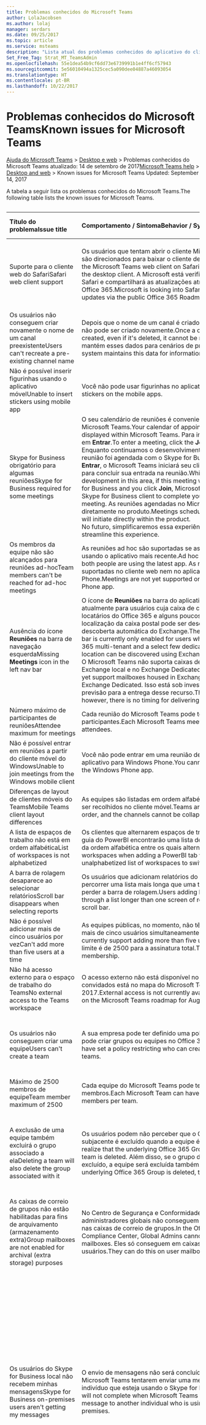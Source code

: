 ```yaml
---
title: Problemas conhecidos do Microsoft Teams
author: LolaJacobsen
ms.author: lolaj
manager: serdars
ms.date: 09/25/2017
ms.topic: article
ms.service: msteams
description: "Lista atual dos problemas conhecidos do aplicativo do cliente Microsoft Teams e experiência do administrador."
Set_Free_Tag: Strat_MT_TeamsAdmin
ms.openlocfilehash: 55e1dea54b9cf6dd73e6739991b1e4ff6cf57943
ms.sourcegitcommit: 5e56010494a1325cec5a090dee04887a46093054
ms.translationtype: HT
ms.contentlocale: pt-BR
ms.lasthandoff: 10/22/2017
---
```

# <a name="known-issues-for-microsoft-teams"></a><span data-ttu-id="0e292-103">Problemas conhecidos do Microsoft Teams</span><span class="sxs-lookup"><span data-stu-id="0e292-103">Known issues for Microsoft Teams</span></span>
 <span data-ttu-id="0e292-104">[Ajuda do Microsoft Teams](microsoft-teams-help.md) > [Desktop e web](microsoft-teams-help.md#BKMK_DesktopAndWeb) > Problemas conhecidos do Microsoft Teams atualizado: 14 de setembro de 2017</span><span class="sxs-lookup"><span data-stu-id="0e292-104">[Microsoft Teams help](microsoft-teams-help.md) > [Desktop and web](microsoft-teams-help.md#BKMK_DesktopAndWeb) > Known issues for Microsoft Teams Updated: September 14, 2017</span></span> 
  
<span data-ttu-id="0e292-105">A tabela a seguir lista os problemas conhecidos do Microsoft Teams.</span><span class="sxs-lookup"><span data-stu-id="0e292-105">The following table lists the known issues for Microsoft Teams.</span></span>
## 

|<span data-ttu-id="0e292-106">**Título do problema**</span><span class="sxs-lookup"><span data-stu-id="0e292-106">**Issue title**</span></span>|<span data-ttu-id="0e292-107">**Comportamento / Sintoma**</span><span class="sxs-lookup"><span data-stu-id="0e292-107">**Behavior / Symptom**</span></span>|<span data-ttu-id="0e292-108">**Solução alternativa conhecida**</span><span class="sxs-lookup"><span data-stu-id="0e292-108">**Known workaround**</span></span>|<span data-ttu-id="0e292-109">**Data da descoberta**</span><span class="sxs-lookup"><span data-stu-id="0e292-109">**Discovery date**</span></span>|
|:-----|:-----|:-----|:-----|
|<span data-ttu-id="0e292-110">Suporte para o cliente web do Safari</span><span class="sxs-lookup"><span data-stu-id="0e292-110">Safari web client support</span></span>  <br/> |<span data-ttu-id="0e292-111">Os usuários que tentam abrir o cliente Microsoft Teams no Safari são direcionados para baixar o cliente desktop.</span><span class="sxs-lookup"><span data-stu-id="0e292-111">Users trying to open the Microsoft Teams web client on Safari are directed to download the desktop client.</span></span> <span data-ttu-id="0e292-112">A Microsoft está verificando com o suporte do Safari e compartilhará as atualizações através do mapa público do Office 365.</span><span class="sxs-lookup"><span data-stu-id="0e292-112">Microsoft is looking into Safari support and will share updates via the public Office 365 Roadmap.</span></span>  <br/> |<span data-ttu-id="0e292-113">Use os navegadores suportados, que incluem: Microsoft Edge 12+, Internet Explorer 11+, Firefox 47.0+ e Chrome 51.0+.</span><span class="sxs-lookup"><span data-stu-id="0e292-113">Use supported browsers, which include: Microsoft Edge 12+, Internet Explorer 11+, Firefox 47.0+, and Chrome 51.0+.</span></span>  <br/> |<span data-ttu-id="0e292-114">02/11/2016</span><span class="sxs-lookup"><span data-stu-id="0e292-114">11/2/16</span></span>  <br/> |
|<span data-ttu-id="0e292-115">Os usuários não conseguem criar novamente o nome de um canal preexistente</span><span class="sxs-lookup"><span data-stu-id="0e292-115">Users can't recreate a pre-existing channel name</span></span>  <br/> |<span data-ttu-id="0e292-116">Depois que o nome de um canal é criado, mesmo que seja excluído, não pode ser criado novamente.</span><span class="sxs-lookup"><span data-stu-id="0e292-116">Once a channel name has been created, even if it's deleted, it cannot be recreated.</span></span> <span data-ttu-id="0e292-117">Nosso sistema mantém esses dados para cenários de proteção de informações.</span><span class="sxs-lookup"><span data-stu-id="0e292-117">Our system maintains this data for information protection scenarios.</span></span>  <br/> |<span data-ttu-id="0e292-118">Não há solução alternativa.</span><span class="sxs-lookup"><span data-stu-id="0e292-118">No workaround.</span></span>  <br/> |<span data-ttu-id="0e292-119">13/03/2017</span><span class="sxs-lookup"><span data-stu-id="0e292-119">3/13/2017</span></span>  <br/> |
|<span data-ttu-id="0e292-120">Não é possível inserir figurinhas usando o aplicativo móvel</span><span class="sxs-lookup"><span data-stu-id="0e292-120">Unable to insert stickers using mobile app</span></span>  <br/> |<span data-ttu-id="0e292-121">Você não pode usar figurinhas no aplicativo móvel.</span><span class="sxs-lookup"><span data-stu-id="0e292-121">You can't use stickers on the mobile apps.</span></span>  <br/> |<span data-ttu-id="0e292-122">Não há solução alternativa.</span><span class="sxs-lookup"><span data-stu-id="0e292-122">No workaround.</span></span>  <br/> |<span data-ttu-id="0e292-123">13/03/2017</span><span class="sxs-lookup"><span data-stu-id="0e292-123">3/13/2017</span></span>  <br/> |
|<span data-ttu-id="0e292-124">Skype for Business obrigatório para algumas reuniões</span><span class="sxs-lookup"><span data-stu-id="0e292-124">Skype for Business required for some meetings</span></span>  <br/> |<span data-ttu-id="0e292-125">O seu calendário de reuniões é convenientemente exibido no Microsoft Teams.</span><span class="sxs-lookup"><span data-stu-id="0e292-125">Your calendar of appointments is conveniently displayed within Microsoft Teams.</span></span> <span data-ttu-id="0e292-126">Para inserir uma reunião, clique em **Entrar**.</span><span class="sxs-lookup"><span data-stu-id="0e292-126">To enter a meeting, click the **Join** button.</span></span> <br/> <span data-ttu-id="0e292-127">Enquanto continuamos o desenvolvimento nesta área, se esta reunião foi agendada com o Skype for Business e você clicar em **Entrar**, o Microsoft Teams iniciará seu cliente Skype for Business para concluir sua entrada na reunião.</span><span class="sxs-lookup"><span data-stu-id="0e292-127">While we are continuing development in this area, if this meeting was scheduled with Skype for Business and you click **Join**, Microsoft Teams will launch your Skype for Business client to complete your entrance into the meeting.</span></span> <span data-ttu-id="0e292-128">As reuniões agendadas no Microsoft Teams iniciarão diretamente no produto.</span><span class="sxs-lookup"><span data-stu-id="0e292-128">Meetings scheduled within Microsoft Teams will initiate directly within the product.</span></span>  <br/> <span data-ttu-id="0e292-129">No futuro, simplificaremos essa experiência.</span><span class="sxs-lookup"><span data-stu-id="0e292-129">In the future, we will streamline this experience.</span></span>  <br/> |<span data-ttu-id="0e292-130">Clique em **Entrar**.</span><span class="sxs-lookup"><span data-stu-id="0e292-130">Click **Join**.</span></span> <span data-ttu-id="0e292-131">O Microsoft Teams decide de forma inteligente se o Skype for Business é obrigatório para o usuário entrar na reunião com base na URL incluída na descrição da reunião.</span><span class="sxs-lookup"><span data-stu-id="0e292-131">Microsoft Teams will intelligently decide whether Skype for Business is required for a user to join the meeting based on the URL included in the meeting description.</span></span>  <br/> |<span data-ttu-id="0e292-132">13/03/2017</span><span class="sxs-lookup"><span data-stu-id="0e292-132">3/13/17</span></span>  <br/> |
|<span data-ttu-id="0e292-133">Os membros da equipe não são alcançados para reuniões ad-hoc</span><span class="sxs-lookup"><span data-stu-id="0e292-133">Team members can't be reached for ad-hoc meetings</span></span>  <br/> |<span data-ttu-id="0e292-134">As reuniões ad hoc são suportadas se as duas pessoas estiverem usando o aplicativo mais recente.</span><span class="sxs-lookup"><span data-stu-id="0e292-134">Ad hoc meetings are supported if both people are using the latest app.</span></span> <span data-ttu-id="0e292-135">As reuniões ainda não são suportadas no cliente web nem no aplicativo para Windows Phone.</span><span class="sxs-lookup"><span data-stu-id="0e292-135">Meetings are not yet supported on the web client or Windows Phone app.</span></span>  <br/> |<span data-ttu-id="0e292-136">Baixe e instale o aplicativo desktop, iOS ou Android mais recente para entrar na reunião.</span><span class="sxs-lookup"><span data-stu-id="0e292-136">Download and install the latest desktop, iOS, or Android app to join the meeting.</span></span>  <br/> |<span data-ttu-id="0e292-137">02/11/2016</span><span class="sxs-lookup"><span data-stu-id="0e292-137">11/2/2016</span></span>  <br/> |
|<span data-ttu-id="0e292-138">Ausência do ícone **Reuniões** na barra de navegação esquerda</span><span class="sxs-lookup"><span data-stu-id="0e292-138">Missing **Meetings** icon in the left nav bar</span></span> <br/> |<span data-ttu-id="0e292-139">O ícone de **Reuniões** na barra do aplicativo só está habilitado atualmente para usuários cuja caixa de correio esteja nos vários locatários do Office 365 e alguns poucos usuários exclusivos cuja localização da caixa postal pode ser descoberta usando a descoberta automática do Exchange.</span><span class="sxs-lookup"><span data-stu-id="0e292-139">The **Meetings** icon on the app bar is currently only enabled for users whose mailbox is on Office 365 multi-tenant and a select few dedicated users whose mailbox location can be discovered using Exchange auto discovery.</span></span> <br/> <span data-ttu-id="0e292-140">O Microsoft Teams não suporta caixas de correio estabelecidas no Exchange local e no Exchange Dedicated.</span><span class="sxs-lookup"><span data-stu-id="0e292-140">Microsoft Teams does not yet support mailboxes housed in Exchange on-premises and Exchange Dedicated.</span></span> <span data-ttu-id="0e292-141">Isso está sob investigação; no entanto, não há previsão para a entrega desse recurso.</span><span class="sxs-lookup"><span data-stu-id="0e292-141">This is under investigation; however, there is no timing for delivering this capability.</span></span>  <br/> |<span data-ttu-id="0e292-142">Não há solução alternativa.</span><span class="sxs-lookup"><span data-stu-id="0e292-142">No workaround.</span></span>  <br/> ||
|<span data-ttu-id="0e292-143">Número máximo de participantes de reuniões</span><span class="sxs-lookup"><span data-stu-id="0e292-143">Attendee maximum for meetings</span></span>  <br/> |<span data-ttu-id="0e292-144">Cada reunião do Microsoft Teams pode ter até 80 participantes.</span><span class="sxs-lookup"><span data-stu-id="0e292-144">Each Microsoft Teams meeting can have up to 80 attendees.</span></span>  <br/> |<span data-ttu-id="0e292-145">Não há solução alternativa.</span><span class="sxs-lookup"><span data-stu-id="0e292-145">No workaround.</span></span>  <br/> |<span data-ttu-id="0e292-146">13/03/2017</span><span class="sxs-lookup"><span data-stu-id="0e292-146">3/13/2017</span></span>  <br/> |
|<span data-ttu-id="0e292-147">Não é possível entrar em reuniões a partir do cliente móvel do Windows</span><span class="sxs-lookup"><span data-stu-id="0e292-147">Unable to join meetings from the Windows mobile client</span></span>  <br/> |<span data-ttu-id="0e292-148">Você não pode entrar em uma reunião de equipe a partir do aplicativo para Windows Phone.</span><span class="sxs-lookup"><span data-stu-id="0e292-148">You cannot join a team meeting from the Windows Phone app.</span></span>  <br/> |<span data-ttu-id="0e292-149">Haverá suporte para entrar em reuniões usando Windows Phone em breve.</span><span class="sxs-lookup"><span data-stu-id="0e292-149">Support for joining meetings from Window Phone is coming soon.</span></span>  <br/> ||
|<span data-ttu-id="0e292-150">Diferenças de layout de clientes móveis do Teams</span><span class="sxs-lookup"><span data-stu-id="0e292-150">Mobile Teams client layout differences</span></span>  <br/> |<span data-ttu-id="0e292-151">As equipes são listadas em ordem alfabética e os canais não podem ser recolhidos no cliente móvel.</span><span class="sxs-lookup"><span data-stu-id="0e292-151">Teams are listed in alphabetical order, and the channels cannot be collapsed on the mobile client.</span></span>  <br/> |<span data-ttu-id="0e292-152">Não há solução alternativa.</span><span class="sxs-lookup"><span data-stu-id="0e292-152">No workaround.</span></span>  <br/> |<span data-ttu-id="0e292-153">13/03/2017</span><span class="sxs-lookup"><span data-stu-id="0e292-153">3/13/2017</span></span>  <br/> |
|<span data-ttu-id="0e292-154">A lista de espaços de trabalho não está em ordem alfabética</span><span class="sxs-lookup"><span data-stu-id="0e292-154">List of workspaces is not alphabetized</span></span>  <br/> |<span data-ttu-id="0e292-155">Os clientes que alternarem espaços de trabalho ao adicionar uma guia do PowerBI encontrarão uma lista de espaços de trabalho fora da ordem alfabética entre os quais alternar.</span><span class="sxs-lookup"><span data-stu-id="0e292-155">Users switching workspaces when adding a PowerBI tab will encounter an unalphabetized list of workspaces to switch between.</span></span>  <br/> |<span data-ttu-id="0e292-156">Não há solução alternativa.</span><span class="sxs-lookup"><span data-stu-id="0e292-156">No workaround.</span></span>  <br/> ||
|<span data-ttu-id="0e292-157">A barra de rolagem desaparece ao selecionar relatórios</span><span class="sxs-lookup"><span data-stu-id="0e292-157">Scroll bar disappears when selecting reports</span></span>  <br/> |<span data-ttu-id="0e292-158">Os usuários que adicionam relatórios do PowerBI não conseguem percorrer uma lista mais longa que uma tela de relatórios sem perder a barra de rolagem.</span><span class="sxs-lookup"><span data-stu-id="0e292-158">Users adding PowerBI reports can't scroll through a list longer than one screen of reports without losing their scroll bar.</span></span>  <br/> |<span data-ttu-id="0e292-159">Use as setas para cima e para baixo para percorrer a lista.</span><span class="sxs-lookup"><span data-stu-id="0e292-159">Use Up and Down arrows to scroll through the list.</span></span>  <br/> ||
|<span data-ttu-id="0e292-160">Não é possível adicionar mais de cinco usuários por vez</span><span class="sxs-lookup"><span data-stu-id="0e292-160">Can't add more than five users at a time</span></span>  <br/> |<span data-ttu-id="0e292-161">As equipes públicas, no momento, não têm suporte para adicionar mais de cinco usuários simultaneamente.</span><span class="sxs-lookup"><span data-stu-id="0e292-161">Public teams do not currently support adding more than five users simultaneously.</span></span> <span data-ttu-id="0e292-162">O limite é de 2500 para a assinatura total.</span><span class="sxs-lookup"><span data-stu-id="0e292-162">The limit is 2500 for total membership.</span></span>  <br/> |<span data-ttu-id="0e292-163">Uma versão futura abordará esse problema.</span><span class="sxs-lookup"><span data-stu-id="0e292-163">A future release will address this issue.</span></span>  <br/> |<span data-ttu-id="0e292-164">13/03/2017</span><span class="sxs-lookup"><span data-stu-id="0e292-164">3/13/2017</span></span>  <br/> |
|<span data-ttu-id="0e292-165">Não há acesso externo para o espaço de trabalho do Teams</span><span class="sxs-lookup"><span data-stu-id="0e292-165">No external access to the Teams workspace</span></span>  <br/> |<span data-ttu-id="0e292-166">O acesso externo não está disponível no momento, mas o acesso de convidados está no mapa do Microsoft Teams para agosto de 2017.</span><span class="sxs-lookup"><span data-stu-id="0e292-166">External access is not currently available, but guest access is on the Microsoft Teams roadmap for August 2017.</span></span>  <br/> |<span data-ttu-id="0e292-167">Não há solução alternativa.</span><span class="sxs-lookup"><span data-stu-id="0e292-167">No workaround.</span></span>  <br/> |<span data-ttu-id="0e292-168">02/11/2016</span><span class="sxs-lookup"><span data-stu-id="0e292-168">11/2/2016</span></span>  <br/> |
|<span data-ttu-id="0e292-169">Os usuários não conseguem criar uma equipe</span><span class="sxs-lookup"><span data-stu-id="0e292-169">Users can't create a team</span></span>  <br/> |<span data-ttu-id="0e292-170">A sua empresa pode ter definido uma política que restringe quem pode criar grupos ou equipes no Office 365.</span><span class="sxs-lookup"><span data-stu-id="0e292-170">Your company may have set a policy restricting who can create Office 365 groups or teams.</span></span>  <br/> |<span data-ttu-id="0e292-171">Verifique com o seu administrador de TI para entender a política da sua empresa para a criação de grupos e equipes.</span><span class="sxs-lookup"><span data-stu-id="0e292-171">Check with your IT admin to understand your company's policy for creating groups and teams.</span></span>  <br/> |<span data-ttu-id="0e292-172">13/03/2017</span><span class="sxs-lookup"><span data-stu-id="0e292-172">3/13/2017</span></span>  <br/> |
|<span data-ttu-id="0e292-173">Máximo de 2500 membros de equipe</span><span class="sxs-lookup"><span data-stu-id="0e292-173">Team member maximum of 2500</span></span>  <br/> |<span data-ttu-id="0e292-174">Cada equipe do Microsoft Teams pode ter no máximo 2500 membros.</span><span class="sxs-lookup"><span data-stu-id="0e292-174">Each Microsoft Team can have a maximum of 2500 members per team.</span></span>  <br/> |<span data-ttu-id="0e292-175">Não há solução alternativa.</span><span class="sxs-lookup"><span data-stu-id="0e292-175">No workaround.</span></span>  <br/> |<span data-ttu-id="0e292-176">13/03/2017</span><span class="sxs-lookup"><span data-stu-id="0e292-176">3/13/2017</span></span>  <br/> |
|<span data-ttu-id="0e292-177">A exclusão de uma equipe também excluirá o grupo associado a ela</span><span class="sxs-lookup"><span data-stu-id="0e292-177">Deleting a team will also delete the group associated with it</span></span>  <br/> |<span data-ttu-id="0e292-178">Os usuários podem não perceber que o Grupo do Office 365 subjacente é excluído quando a equipe é excluída.</span><span class="sxs-lookup"><span data-stu-id="0e292-178">Users may not realize that the underlying Office 365 Group is deleted when the team is deleted.</span></span> <span data-ttu-id="0e292-179">Além disso, se o grupo do Office 365 subjacente for excluído, a equipe será excluída também.</span><span class="sxs-lookup"><span data-stu-id="0e292-179">Additionally, if the underlying Office 365 Group is deleted, the team is deleted as well.</span></span>  <br/> |<span data-ttu-id="0e292-180">Idiomas adicionais no Microsoft Teams fornecem essa informação ao usuário.</span><span class="sxs-lookup"><span data-stu-id="0e292-180">Additional language in Microsoft Teams provides this information to the user.</span></span> <span data-ttu-id="0e292-181">Essa informação não está presente na interface dos Grupos do Office 365.</span><span class="sxs-lookup"><span data-stu-id="0e292-181">This information is not present in the Office 365 Groups interface.</span></span>  <br/> |<span data-ttu-id="0e292-182">13/03/2017</span><span class="sxs-lookup"><span data-stu-id="0e292-182">3/13/2017</span></span>  <br/> |
|<span data-ttu-id="0e292-183">As caixas de correio de grupos não estão habilitadas para fins de arquivamento (armazenamento extra)</span><span class="sxs-lookup"><span data-stu-id="0e292-183">Group mailboxes are not enabled for archival (extra storage) purposes</span></span>  <br/> |<span data-ttu-id="0e292-184">No Centro de Segurança e Conformidade do Office 365, os administradores globais não conseguem habilitar o arquivamento nas caixas de correio de grupos.</span><span class="sxs-lookup"><span data-stu-id="0e292-184">In the Office 365 Security and Compliance Center, Global Admins cannot enable archival on Group mailboxes.</span></span> <span data-ttu-id="0e292-185">Eles só conseguem em caixas de correio de usuários.</span><span class="sxs-lookup"><span data-stu-id="0e292-185">They can do this on user mailboxes only.</span></span>  <br/> |<span data-ttu-id="0e292-186">Se a capacidade da caixa de correio do grupo estiver quase cheia, entre em contato com o Suporte do Microsoft Office para aumentar o tamanho da caixa de correio.</span><span class="sxs-lookup"><span data-stu-id="0e292-186">If the Group mailbox capacity is nearly full, please contact Microsoft Office Support to extend mailbox size.</span></span>  <br/> |<span data-ttu-id="0e292-187">01/02/2017</span><span class="sxs-lookup"><span data-stu-id="0e292-187">2/1/2017</span></span>  <br/> |
|<span data-ttu-id="0e292-188">Os usuários do Skype for Business local não recebem minhas mensagens</span><span class="sxs-lookup"><span data-stu-id="0e292-188">Skype for Business on-premises users aren't getting my messages</span></span>  <br/> |<span data-ttu-id="0e292-189">O envio de mensagens não será concluído quando os usuários do Microsoft Teams tentarem enviar uma mensagem para outro indivíduo que esteja usando o Skype for Business local.</span><span class="sxs-lookup"><span data-stu-id="0e292-189">Messages will not complete when Microsoft Teams users try to send a message to another individual who is using Skype for Business on-premises.</span></span>  <br/> | <span data-ttu-id="0e292-190">Existe suporte para a interoperabilidade entre o Teams e os usuários hospedados no Skype for Business Online.</span><span class="sxs-lookup"><span data-stu-id="0e292-190">Interoperability between Teams and users hosted on Skype for Business Online is supported.</span></span> <span data-ttu-id="0e292-191">Os usuários do Teams podem enviar mensagens individuais 1:1 para usuários fora do Teams que usem o Skype for Business Online.</span><span class="sxs-lookup"><span data-stu-id="0e292-191">Teams users can send 1:1 chats to non-Teams users using Skype for Business Online.</span></span> <br/> <span data-ttu-id="0e292-192">Não existe suporte para a interoperabilidade entre o Teams e os usuários hospedados no Skype for Business local.</span><span class="sxs-lookup"><span data-stu-id="0e292-192">Interoperability between Teams and users hosted on Skype for Business on-premises is not supported.</span></span> <span data-ttu-id="0e292-193">Os usuários do Teams não podem enviar mensagens individuais 1:1 para usuários fora do Teams que usem o Skype for Business local.</span><span class="sxs-lookup"><span data-stu-id="0e292-193">Teams users cannot send 1:1 chats to non-Teams users using Skype for Business on-premises.</span></span>  <br/> |<span data-ttu-id="0e292-194">02/11/2016</span><span class="sxs-lookup"><span data-stu-id="0e292-194">11/2/2016</span></span>  <br/> |
|<span data-ttu-id="0e292-195">Não é possível acessar o OneNote no bate-papo 1:1</span><span class="sxs-lookup"><span data-stu-id="0e292-195">Can't access OneNote in 1:1 chat</span></span>  <br/> |<span data-ttu-id="0e292-196">Quando um usuário está em um bate-papo 1:1 e clica em **Notas**, a configuração pode falhar ao abrir o OneNote.</span><span class="sxs-lookup"><span data-stu-id="0e292-196">When a user is in a 1:1 chat and clicks **Notes**, setup may fail to open OneNote.</span></span>  <br/> | <span data-ttu-id="0e292-197">Em um bate-papo 1:1, abra o OneDrive em **Arquivos** e clique em **Notas**, que abrirá o OneNote.</span><span class="sxs-lookup"><span data-stu-id="0e292-197">In a 1:1 chat, open OneDrive from **Files** and then click **Notes**, which will open OneNote.</span></span> <span data-ttu-id="0e292-198">Se o outro usuário do bate-papo receber uma notificação de permissão negada, ele também precisará abrir o OneDrive primeiro no Teams, o que definirá a URL do site pessoal.   </span><span class="sxs-lookup"><span data-stu-id="0e292-198">If the other user in the chat gets a permission denied notification, they also need to open OneDrive in Teams first, which will set the personal site URL.   </span></span><br/> ||
|<span data-ttu-id="0e292-199">A lista de equipes públicas não exibe todas as equipes</span><span class="sxs-lookup"><span data-stu-id="0e292-199">Public team list does not display all teams</span></span>  <br/> |<span data-ttu-id="0e292-200">A lista de equipes públicas está baseada no Microsoft Graph.</span><span class="sxs-lookup"><span data-stu-id="0e292-200">The list of public teams is based on the Microsoft Graph.</span></span>  <br/> |<span data-ttu-id="0e292-201">Se você não vê uma equipe, tente pesquisá-la na caixa de pesquisa superior à direita.</span><span class="sxs-lookup"><span data-stu-id="0e292-201">If you don't see a team, try searching for it in the top right search box.</span></span>  <br/> ||
|<span data-ttu-id="0e292-202">Usuário do SharePoint incorreto criado para o site do Microsoft Teams SharePoint</span><span class="sxs-lookup"><span data-stu-id="0e292-202">Incorrect SharePoint user created for Microsoft Teams SharePoint site</span></span>  <br/> |<span data-ttu-id="0e292-203">O criador do SharePoint para um grupo do Microsoft Teams aparece como um administrador do SharePoint, e não o usuário correto.</span><span class="sxs-lookup"><span data-stu-id="0e292-203">The SharePoint creator for a Microsoft Teams Group appears to be a SharePoint Admin, not the correct user.</span></span>  <br/> <span data-ttu-id="0e292-204">Ao fazer uma auditoria no console de administração do SharePoint, o criador da página de coleta de sites associado ao Grupo do Office 365 criado na equipe no Microsoft Teams é o administrador do SharePoint.</span><span class="sxs-lookup"><span data-stu-id="0e292-204">When auditing from the SharePoint administration console, the creator for the site collection page associated with the Office 365 Group created against the team in Microsoft Teams is the SharePoint admin.</span></span>  <br/> |<span data-ttu-id="0e292-205">Não há solução alternativa.</span><span class="sxs-lookup"><span data-stu-id="0e292-205">No workaround.</span></span>  <br/> |<span data-ttu-id="0e292-206">21/07/2017</span><span class="sxs-lookup"><span data-stu-id="0e292-206">7/21/17</span></span>  <br/> |
|<span data-ttu-id="0e292-207">O formato de datas e separador de dígitos usam o formato americano em vez do formato europeu</span><span class="sxs-lookup"><span data-stu-id="0e292-207">Date format and digit separator use US format instead of EU format</span></span>  <br/> |<span data-ttu-id="0e292-208">Ao alterar as configurações de idioma no Microsoft Teams, o formato de datas e o separador de dígitos não são alterados para as configurações específicas do país.</span><span class="sxs-lookup"><span data-stu-id="0e292-208">When changing the language settings in Microsoft Teams, the date format and digit separator are not changed to the country-specific settings.</span></span>  <br/> |<span data-ttu-id="0e292-209">Não há solução alternativa.</span><span class="sxs-lookup"><span data-stu-id="0e292-209">No workaround.</span></span>  <br/> |<span data-ttu-id="0e292-210">13/07/2017</span><span class="sxs-lookup"><span data-stu-id="0e292-210">7/13/17</span></span>  <br/> |
|<span data-ttu-id="0e292-211">O nome de uma equipe contendo o símbolo &amp; interrompe a funcionalidade do conector</span><span class="sxs-lookup"><span data-stu-id="0e292-211">A team name with an &amp; symbol breaks connector functionality</span></span>  <br/> |<span data-ttu-id="0e292-212">Quando o nome de uma equipe é criado com o símbolo &amp;, os conectores dentro da equipe/grupo não podem ser estabelecidos.</span><span class="sxs-lookup"><span data-stu-id="0e292-212">When a team name is created with the &amp; symbol, connectors within the Team/Group cannot be established.</span></span>  <br/> |<span data-ttu-id="0e292-213">Não use caracteres especiais no nome de equipes.</span><span class="sxs-lookup"><span data-stu-id="0e292-213">Don't use special characters in team names.</span></span>  <br/> |<span data-ttu-id="0e292-214">21/06/2017</span><span class="sxs-lookup"><span data-stu-id="0e292-214">6/21/17</span></span>  <br/> |
|<span data-ttu-id="0e292-215">A dica de ferramenta **Minimizar** e **Fechar** permanece no monitor principal</span><span class="sxs-lookup"><span data-stu-id="0e292-215">**Minimize** and **Close** tooltip remains on primary monitor</span></span> <br/> |<span data-ttu-id="0e292-216">No cliente do Windows, a dica de ferramenta para **Minimizar** e **Fechar** pode permanecer no seu monitor principal depois de ter minimizado ou fechado a janela.</span><span class="sxs-lookup"><span data-stu-id="0e292-216">In the Windows client, the tooltip for **Minimize** and **Close** can remain in your primary monitor after you have minimized or closed the window.</span></span> <br/> |<span data-ttu-id="0e292-217">Este problema pode ser evitado ao passar o mouse sobre o botão **Minimizar** e aguardar a dica de ferramenta ser exibida antes de clicar.</span><span class="sxs-lookup"><span data-stu-id="0e292-217">This issue can be avoided by hovering over the **Minimize** button and waiting for the tooltip to appear before clicking.</span></span> <br/> |<span data-ttu-id="0e292-218">03/07/2017</span><span class="sxs-lookup"><span data-stu-id="0e292-218">7/3/17</span></span>  <br/> |
|<span data-ttu-id="0e292-219">As opções do conector estão ausentes para algumas equipes</span><span class="sxs-lookup"><span data-stu-id="0e292-219">Connector options are missing for some teams</span></span>  <br/> |<span data-ttu-id="0e292-220">Quando você clica com o botão direito em um canal, a opção Conectores não é exibida para nenhum membro da equipe.</span><span class="sxs-lookup"><span data-stu-id="0e292-220">When you right-click a channel, the Connectors option is not present for any member of the team.</span></span>  <br/> |<span data-ttu-id="0e292-221">O criador da equipe precisa ter uma caixa de correio online; caso contrário, nenhuma opção do conector estará disponível.</span><span class="sxs-lookup"><span data-stu-id="0e292-221">The creator of the team must have an online mailbox; otherwise, no Connector option will be available.</span></span> <span data-ttu-id="0e292-222">É esse o comportamento esperado.</span><span class="sxs-lookup"><span data-stu-id="0e292-222">This is expected behavior.</span></span>  <br/> |<span data-ttu-id="0e292-223">26/06/2017</span><span class="sxs-lookup"><span data-stu-id="0e292-223">6/26/17</span></span>  <br/> |
|<span data-ttu-id="0e292-224">Falha na autenticação moderna</span><span class="sxs-lookup"><span data-stu-id="0e292-224">Modern authentication failure</span></span>  <br/> |<span data-ttu-id="0e292-225">Quando há uma falha inicial com a autenticação multifator, use o aplicativo web para a autenticação.</span><span class="sxs-lookup"><span data-stu-id="0e292-225">When there is an initial failure with multi-factor authentication, use the web app for authentication.</span></span>  <br/> <span data-ttu-id="0e292-226">Para obter mais informações, consulte [https://docs.microsoft.com/en-us/windows-server/identity/ad-fs/operations/ad-fs-prompt-login](http://technet.microsoft.com/library/https://docs.microsoft.com/en-us/windows-server/identity/ad-fs/operations/ad-fs-prompt-login.aspx).</span><span class="sxs-lookup"><span data-stu-id="0e292-226">For more information, see  [https://docs.microsoft.com/en-us/windows-server/identity/ad-fs/operations/ad-fs-prompt-login](http://technet.microsoft.com/library/https://docs.microsoft.com/en-us/windows-server/identity/ad-fs/operations/ad-fs-prompt-login.aspx).</span></span>  <br/> |<span data-ttu-id="0e292-227">Verifique esta configuração: Set -MsolDomainFederationSettings -DomainName yourdomainhere -PreferredAuthenticationProtocol WsFed -SupportsMfa $False -PromptLoginBehavior Disabled.</span><span class="sxs-lookup"><span data-stu-id="0e292-227">Check this setting: Set -MsolDomainFederationSettings -DomainName yourdomainhere -PreferredAuthenticationProtocol WsFed -SupportsMfa $False -PromptLoginBehavior Disabled.</span></span>  <br/> |<span data-ttu-id="0e292-228">19/06/2017</span><span class="sxs-lookup"><span data-stu-id="0e292-228">6/19/17</span></span>  <br/> |
|<span data-ttu-id="0e292-229">Single sign-on (SSO) do Planner</span><span class="sxs-lookup"><span data-stu-id="0e292-229">Planner single sign-on (SSO)</span></span>  <br/> |<span data-ttu-id="0e292-230">O SSO não se aplica ao Planner.</span><span class="sxs-lookup"><span data-stu-id="0e292-230">SSO does not apply to Planner.</span></span> <span data-ttu-id="0e292-231">Será necessário iniciar sessão novamente sempre que você usar o Planner em cada cliente pela primeira vez.</span><span class="sxs-lookup"><span data-stu-id="0e292-231">You will have to sign in again the first time you use Planner on each client.</span></span>  <br/> |<span data-ttu-id="0e292-232">Não há solução alternativa.</span><span class="sxs-lookup"><span data-stu-id="0e292-232">No workaround.</span></span> <span data-ttu-id="0e292-233">Estamos trabalhando em mais aprimoramentos de autenticação.</span><span class="sxs-lookup"><span data-stu-id="0e292-233">Further authentication enhancements are being worked on.</span></span>  <br/> |<span data-ttu-id="0e292-234">28/02/2017</span><span class="sxs-lookup"><span data-stu-id="0e292-234">2/28/17</span></span>  <br/> |
|<span data-ttu-id="0e292-235">Não é possível salvar a imagem de perfil</span><span class="sxs-lookup"><span data-stu-id="0e292-235">Can't save profile picture</span></span>  <br/> |<span data-ttu-id="0e292-236">Os usuários não conseguem salvar a imagem de perfil quando a caixa de correio do Exchange está hospedada (ou estabelecida) localmente.</span><span class="sxs-lookup"><span data-stu-id="0e292-236">Users can't save their profile picture when the Exchange Mailbox is hosted (homed) on-premises.</span></span>  <br/> |<span data-ttu-id="0e292-237">Não há solução alternativa.</span><span class="sxs-lookup"><span data-stu-id="0e292-237">No workaround.</span></span>  <br/> |<span data-ttu-id="0e292-238">28/02/2017</span><span class="sxs-lookup"><span data-stu-id="0e292-238">2/28/17</span></span>  <br/> |
|<span data-ttu-id="0e292-239">As reuniões não estão disponíveis</span><span class="sxs-lookup"><span data-stu-id="0e292-239">Meetings not available</span></span>  <br/> |<span data-ttu-id="0e292-240">A funcionalidade e o ícone da reunião não estão disponíveis quando a caixa de correio do Exchange está hospedada (ou estabelecida) localmente.</span><span class="sxs-lookup"><span data-stu-id="0e292-240">Meeting functionality and icon are not available when Exchange Mailbox is hosted (homed) on-premises.</span></span>  <br/> |<span data-ttu-id="0e292-241">Atualize para o Exchange 2016 CU3 ou posterior para implantações locais.</span><span class="sxs-lookup"><span data-stu-id="0e292-241">Upgrade to Exchange 2016 CU3 or later for the on-premises deployment.</span></span>  <br/> |<span data-ttu-id="0e292-242">28/02/2017</span><span class="sxs-lookup"><span data-stu-id="0e292-242">2/28/17</span></span>  <br/> |
|<span data-ttu-id="0e292-243">Limitações no complemento do Outlook</span><span class="sxs-lookup"><span data-stu-id="0e292-243">Outlook add-in limitations</span></span>  <br/> |<span data-ttu-id="0e292-244">Para usar o complemento do Outlook, você precisa fazer login no Teams usando a autenticação multifator (MFA).</span><span class="sxs-lookup"><span data-stu-id="0e292-244">To use the Outlook add-in, you must sign in to Teams using multi-factor authentication (MFA).</span></span> <span data-ttu-id="0e292-245">Se a MFA falhar no meio do processo de login, você ainda poderá fazer login no Teams, mas você receberá uma mensagem de erro quando tentar usar o complemento.</span><span class="sxs-lookup"><span data-stu-id="0e292-245">If MFA fails halfway through the sign-in process, you'll still be able to sign into Teams, but you'll get an error message when you try to use the add-in.</span></span>  <br/> <span data-ttu-id="0e292-246">Até o momento, o complemento só está disponível para usuários do Windows.</span><span class="sxs-lookup"><span data-stu-id="0e292-246">The add-in is only available for Windows users for the time being.</span></span>  <br/> <span data-ttu-id="0e292-247">O complemento não funcionará se você estiver usando uma autenticação de proxy.</span><span class="sxs-lookup"><span data-stu-id="0e292-247">The add-in won't work if you're using an authentication proxy.</span></span>  <br/> | <span data-ttu-id="0e292-248">Não há solução alternativa.</span><span class="sxs-lookup"><span data-stu-id="0e292-248">No workaround.</span></span> <br/> |<span data-ttu-id="0e292-249">02/08/2017</span><span class="sxs-lookup"><span data-stu-id="0e292-249">8/2/17</span></span>  <br/> |
|<span data-ttu-id="0e292-250">Artefatos verdes do processamento de vídeos no Chrome</span><span class="sxs-lookup"><span data-stu-id="0e292-250">Green artifacts in Chrome video rendering</span></span>  <br/> |<span data-ttu-id="0e292-251">Aparecerão artefatos verdes ao visualizar vídeos ou compartilhar tela em uma reunião no Chrome.</span><span class="sxs-lookup"><span data-stu-id="0e292-251">Green artifacts appear while viewing video or sharing the screen in a call or meet up in Chrome.</span></span>  <br/> |<span data-ttu-id="0e292-252">Desabilite a configuração de aceleração de hardware no Chrome.</span><span class="sxs-lookup"><span data-stu-id="0e292-252">Disable the hardware acceleration setting in Chrome.</span></span>  <br/> |<span data-ttu-id="0e292-253">03/08/2017</span><span class="sxs-lookup"><span data-stu-id="0e292-253">8/3/17</span></span>  <br/> |
|<span data-ttu-id="0e292-254">As configurações de acesso de convidados nos grupos do Office 365 não estão sendo honradas no Teams</span><span class="sxs-lookup"><span data-stu-id="0e292-254">Office 365 Groups guest access settings are not honored by Teams</span></span>  <br/> |<span data-ttu-id="0e292-255">O Teams permite que convidados sejam chamados para a equipe, mesmo que o acesso do convidado esteja desabilitado nos Grupos do Office 365.</span><span class="sxs-lookup"><span data-stu-id="0e292-255">Teams allows guests to be invited to the team, even if guest access is disabled in Office 365 Groups.</span></span> <span data-ttu-id="0e292-256">Os convidados recebem um convite, mas não conseguem ingressar na equipe.</span><span class="sxs-lookup"><span data-stu-id="0e292-256">Guests get an invitation, but aren't able to join the team.</span></span>  <br/> |<span data-ttu-id="0e292-257">Não há solução alternativa.</span><span class="sxs-lookup"><span data-stu-id="0e292-257">No workaround.</span></span>  <br/> |<span data-ttu-id="0e292-258">14/09/2017</span><span class="sxs-lookup"><span data-stu-id="0e292-258">9/14/17</span></span>  <br/> |
|<span data-ttu-id="0e292-259">Convidados sem licença só conseguem ingressar através de um link direto ou convite por e-mail</span><span class="sxs-lookup"><span data-stu-id="0e292-259">Unlicensed guests can only join through a direct link or invitation email</span></span>  <br/> |<span data-ttu-id="0e292-260">Os convidados que não possuem licença no seu locatário inicial só podem ingressar como convidados através de um link direto ou convite por e-mail.</span><span class="sxs-lookup"><span data-stu-id="0e292-260">Guests who are unlicensed in their home tenant can only join as guests through a direct link or the invitation email.</span></span>  <br/> |<span data-ttu-id="0e292-261">Os convidados precisam marcar um link direto para um canal do locatário convidado.</span><span class="sxs-lookup"><span data-stu-id="0e292-261">Guests need to bookmark a direct link to a channel from the guest tenant.</span></span>  <br/> |<span data-ttu-id="0e292-262">14/09/2017</span><span class="sxs-lookup"><span data-stu-id="0e292-262">9/14/17</span></span>  <br/> |
|<span data-ttu-id="0e292-263">Chamar convidados para uma reunião no Teams através do cliente Teams às vezes gera um relatório de não entrega</span><span class="sxs-lookup"><span data-stu-id="0e292-263">Inviting guests to a Teams meeting through the Teams client sometimes generates a non-delivery report</span></span>  <br/> |<span data-ttu-id="0e292-264">Quando um usuário chama um convidado para uma reunião através do cliente Teams, o usuário às vezes recebe um relatório de não entrega.</span><span class="sxs-lookup"><span data-stu-id="0e292-264">When a user invites a guest to a meeting through the Teams client, the user sometimes receives a non-delivery report.</span></span>  <br/> | <span data-ttu-id="0e292-265">Windows: Use o complemento do Outlook para chamar os convidados para reuniões.</span><span class="sxs-lookup"><span data-stu-id="0e292-265">Windows: Use the Outlook add-in to invite guests to meetings.</span></span> <br/> <span data-ttu-id="0e292-266">Mac: Crie manualmente um convite de reunião no Outlook e adicione as coordenadas da reunião para a sua reunião do Teams.</span><span class="sxs-lookup"><span data-stu-id="0e292-266">Mac: Manually create an Outlook meeting invite and add the meeting coordinates from your Teams meeting.</span></span>  <br/> |<span data-ttu-id="0e292-267">14/09/2017</span><span class="sxs-lookup"><span data-stu-id="0e292-267">9/14/17</span></span>  <br/> |
| <span data-ttu-id="0e292-268">Não é possível chamar um convidado com endereço de e-mail numérico</span><span class="sxs-lookup"><span data-stu-id="0e292-268">Unable to invite a guest with a numerical email address</span></span> <br/> | <span data-ttu-id="0e292-269">Não é possível chamar um convidado com endereço de e-mail que tenha apenas números antes do símbolo @ no Teams.</span><span class="sxs-lookup"><span data-stu-id="0e292-269">Unable to invite a guest with an email address that has only numbers before the @ symbol into Teams.</span></span> <br/> |<span data-ttu-id="0e292-270">Chame o convidado usando seu endereço de e-mail secundário, se houver.</span><span class="sxs-lookup"><span data-stu-id="0e292-270">Invite the user by their secondary mail address, if one exists.</span></span>  <br/> |<span data-ttu-id="0e292-271">14/09/2017</span><span class="sxs-lookup"><span data-stu-id="0e292-271">9/14/17</span></span>  <br/> |
| <span data-ttu-id="0e292-272">O eDiscovery não funciona com convidados</span><span class="sxs-lookup"><span data-stu-id="0e292-272">eDiscovery doesn't work with guests</span></span> <br/> |<span data-ttu-id="0e292-273">As mensagens dos convidados em um canal não estão disponíveis para o eDiscovery.</span><span class="sxs-lookup"><span data-stu-id="0e292-273">Guest messages in a channel are not available for eDiscovery.</span></span>  <br/> | <span data-ttu-id="0e292-274">Não há solução alternativa.</span><span class="sxs-lookup"><span data-stu-id="0e292-274">No workaround.</span></span> <br/> <span data-ttu-id="0e292-275">O eDiscovery para bate-papos que incluem os convidados estará disponível em breve.</span><span class="sxs-lookup"><span data-stu-id="0e292-275">eDiscovery for chats that include guests will be available soon.</span></span> <span data-ttu-id="0e292-276">Todas as mensagens, inclusive aquelas enviadas por um convidado, irão para a caixa de correio do usuário no Exchange Online.</span><span class="sxs-lookup"><span data-stu-id="0e292-276">All messages, including those sent by a guest, will go into user mailboxes on Exchange Online.</span></span>  <br/> <span data-ttu-id="0e292-277">O eDiscovery para bate-papos entre convidados não será habilitado em curto prazo.</span><span class="sxs-lookup"><span data-stu-id="0e292-277">eDiscovery for guest-to-guest chats won't be enabled in the near term.</span></span>  <br/> |<span data-ttu-id="0e292-278">14/09/2017</span><span class="sxs-lookup"><span data-stu-id="0e292-278">9/14/17</span></span>  <br/> |
|<span data-ttu-id="0e292-279">O Wiki não é criado para canais criados por convidados</span><span class="sxs-lookup"><span data-stu-id="0e292-279">Wiki not created for channels created by guests</span></span>  <br/> |<span data-ttu-id="0e292-280">Quando um convidado cria um novo canal, a guia **Wiki** não é criada.</span><span class="sxs-lookup"><span data-stu-id="0e292-280">When a guest creates a new channel, the **Wiki** tab is not created.</span></span> <span data-ttu-id="0e292-281">Não existe forma de anexar manualmente a guia **Wiki** ao canal.</span><span class="sxs-lookup"><span data-stu-id="0e292-281">There isn't a way to manually attach a **Wiki** tab to the channel.</span></span> <br/> |<span data-ttu-id="0e292-282">Não há solução alternativa.</span><span class="sxs-lookup"><span data-stu-id="0e292-282">No workaround.</span></span>  <br/> ||
|<span data-ttu-id="0e292-283">Convidados que usam MFA podem ter problemas ao acessar a guia **Arquivos**</span><span class="sxs-lookup"><span data-stu-id="0e292-283">Guests using MFA might have issues accessing the **Files** tab</span></span> <br/> |<span data-ttu-id="0e292-284">Convidados que usam autenticação multifator (MFA) podem ter problemas constantes ao acessar a guia **Arquivos**.</span><span class="sxs-lookup"><span data-stu-id="0e292-284">Guests using multi-factor authentication (MFA) might have intermittent issues accessing the **Files** tab.</span></span> <br/> |<span data-ttu-id="0e292-285">Se os problemas persistirem, desabilite o MFA para esses usuários.</span><span class="sxs-lookup"><span data-stu-id="0e292-285">If issues persist, disable MFA for those users.</span></span>  <br/> ||
|<span data-ttu-id="0e292-286">Os usuários podem não conseguir alternar entre contas em dispositivos móveis gerenciados pelo Intune</span><span class="sxs-lookup"><span data-stu-id="0e292-286">Users might not be able to switch accounts on Intune-managed mobile devices</span></span>  <br/> |<span data-ttu-id="0e292-287">Os usuários podem não conseguir alternar entre contas em dispositivos móveis gerenciados pelo Intune.</span><span class="sxs-lookup"><span data-stu-id="0e292-287">Users might not be able to switch accounts on Intune-managed mobile devices.</span></span>  <br/> |<span data-ttu-id="0e292-288">Não há solução alternativa.</span><span class="sxs-lookup"><span data-stu-id="0e292-288">No workaround.</span></span>  <br/> ||
   

